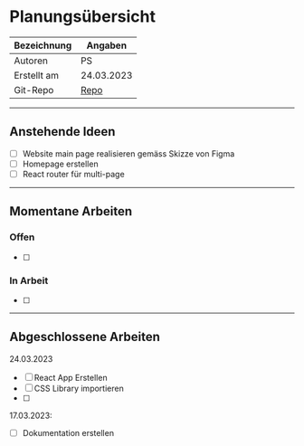 # Planungsübersicht
| Bezeichnung | Angaben |
| - | - |
| Autoren | PS |
| Erstellt am | 24.03.2023 |
| Git-Repo | [Repo](https://github.com/bambuk-sh/project_versicherungsrechner) |

---

## Anstehende Ideen
- [ ] Website main page realisieren gemäss Skizze von Figma
- [ ] Homepage erstellen
- [ ] React router für multi-page

---

## Momentane Arbeiten

### Offen
- [ ] 

### In Arbeit
- [ ] 

---

## Abgeschlossene Arbeiten
24.03.2023
- [ ] React App Erstellen
- [ ] CSS Library importieren
- [ ] 

17.03.2023:
- [ ] Dokumentation erstellen



